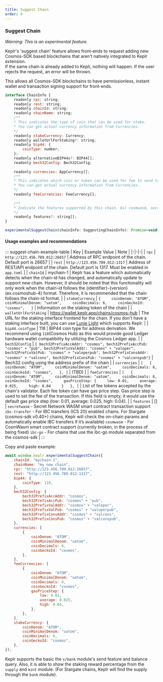 ```yaml
---
title: Suggest Chain
order: 4
---
```


### Suggest Chain

*Warning: This is an experimental feature.*

Keplr's 'suggest chain' feature allows front-ends to request adding new Cosmos-SDK based blockchains that aren't natively integrated to Keplr extension.  
If the same chain is already added to Keplr, nothing will happen. If the user rejects the request, an error will be thrown.

This allows all Cosmos-SDK blockchains to have permissionless, instant wallet and transaction signing support for front-ends.


```javascript
interface ChainInfo {
    readonly rpc: string;
    readonly rest: string;
    readonly chainId: string;
    readonly chainName: string;
    /**
    * This indicates the type of coin that can be used for stake.
    * You can get actual currency information from Currencies.
    */
    readonly stakeCurrency: Currency;
    readonly walletUrlForStaking?: string;
    readonly bip44: {
        coinType: number;
    };
    readonly alternativeBIP44s?: BIP44[];
    readonly bech32Config: Bech32Config;
    
    readonly currencies: AppCurrency[];
    /**
    * This indicates which coin or token can be used for fee to send transaction.
    * You can get actual currency information from Currencies.
    */
    readonly feeCurrencies: FeeCurrency[];
    
    /**
    * Indicate the features supported by this chain. Ex) cosmwasm, secretwasm ...
    */
    readonly features?: string[];
}
```
```javascript
experimentalSuggestChain(chainInfo: SuggestingChainInfo): Promise<void>
```

#### Usage examples and recommendations

::: suggest-chain-example-table
| Key | Example Value | Note |
|-|-|-|
| `rpc` | `http://123.456.789.012:26657` | Address of RPC endpoint of the chain. Default port is 26657 |
| `rest` | `http://123.456.789.012:1317` | Address of REST/API endpoint of the chain. Default port is 1317. Must be enabled in `app.toml` |
| `chainId` | mychain-1 | Keplr has a feature which automatically detects when the chain-id has changed, and automatically update to support new chain. However, it should be noted that this functionality will only work when the chain-id follows the \{identifier\}-\{version\}(ex.cosmoshub-4) format. Therefore, it is recommended that the chain follows the chain-id format. |
| `stakeCurrency` | ```{     coinDenom: "ATOM",     coinMinimalDenom: "uatom",     coinDecimals: 6,     coinGeckoId: "cosmos",   }``` | Information on the staking token of the chain |
| `walletUrlForStaking` | https://wallet.keplr.app/chains/cosmos-hub | The URL for the staking interface frontend for the chain. If you don't have a staking interface built, you can use [Lunie Light](https://github.com/luniehq/lunie-light) which supports Keplr. |
| `bip44.coinType` | 118 | BIP44 coin type for address derivation. We recommend using `118`(Cosmos Hub) as this would provide good Ledger hardware wallet compatibility by utilizing the Cosmos Ledger app. |
| `bech32Config` | ```{ bech32PrefixAccAddr: "cosmos", bech32PrefixAccPub: "cosmos" + "pub", bech32PrefixValAddr: "cosmos" + "valoper", bech32PrefixValPub: "cosmos" + "valoperpub", bech32PrefixConsAddr: "cosmos" + "valcons", bech32PrefixConsPub: "cosmos" + "valconspub"}``` | Bech32 config using the address prefix of the chain |
| `currencies` | ```[   {     coinDenom: "ATOM",     coinMinimalDenom: "uatom",     coinDecimals: 6,     coinGeckoId: "cosmos",   }, ]``` | (TBD) |
| `feeCurrencies` | ```[   {     coinDenom: "ATOM",     coinMinimalDenom: "uatom",     coinDecimals: 6,     coinGeckoId: "cosmos",     gasPriceStep: {     low: 0.01,     average: 0.025,     high: 0.04     }   }, ]``` | List of fee tokens accepted by the chain's validator. Each fee token can have gas price step. Gas price step is used to set the fee of the transaction. If this field is empty, it would use the default gas price step (low: 0.01, average: 0.025, high: 0.04). |
| `features` | [] | `secretwasm` - Secret Network WASM smart contract transaction support `ibc-transfer` - For IBC transfers (ICS 20) enabled chains. For Stargate (cosmos-sdk v0.40+) chains, Keplr will check the on-chain params and automatically enable IBC transfers if it’s available) `cosmwasm` - For CosmWasm smart contract support (currently broken, in the process of being fixed)  `ibc-go` - For chains that use the ibc-go module separated from the cosmos-sdk |
:::  

Copy and paste example:
```javascript
await window.keplr.experimentalSuggestChain({
    chainId: "mychain-1",
    chainName: "my new chain",
    rpc: "http://123.456.789.012:26657",
    rest: "http://123.456.789.012:1317",
    bip44: {
        coinType: 118,
    },
    bech32Config: {
        bech32PrefixAccAddr: "cosmos",
        bech32PrefixAccPub: "cosmos" + "pub",
        bech32PrefixValAddr: "cosmos" + "valoper",
        bech32PrefixValPub: "cosmos" + "valoperpub",
        bech32PrefixConsAddr: "cosmos" + "valcons",
        bech32PrefixConsPub: "cosmos" + "valconspub",
    },
    currencies: [ 
        { 
            coinDenom: "ATOM", 
            coinMinimalDenom: "uatom", 
            coinDecimals: 6, 
            coinGeckoId: "cosmos", 
        }, 
    ],
    feeCurrencies: [
        {
            coinDenom: "ATOM",
            coinMinimalDenom: "uatom",
            coinDecimals: 6,
            coinGeckoId: "cosmos",
            gasPriceStep: {
                low: 0.01,
                average: 0.025,
                high: 0.04,
            },
        },
    ],
    stakeCurrency: {
        coinDenom: "ATOM",
        coinMinimalDenom: "uatom",
        coinDecimals: 6,
        coinGeckoId: "cosmos",
    },
});
```

Keplr supports the basic the `x/bank` module's send feature and balance query. Also, it is able to show the staking reward percentage from the `supply` and `mint` module. (For Stargate chains, Keplr will find the supply through the `bank` module).
